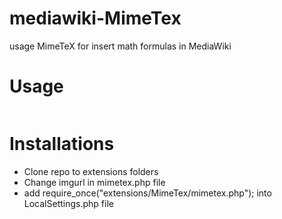 mediawiki-MimeTex
=================

usage MimeTeX for insert math formulas in MediaWiki

Usage
=====

<math>E=mc^2</math>

Installations
=============

* Clone repo to extensions folders
* Change imgurl in mimetex.php file
* add require_once("extensions/MimeTex/mimetex.php"); into LocalSettings.php file

